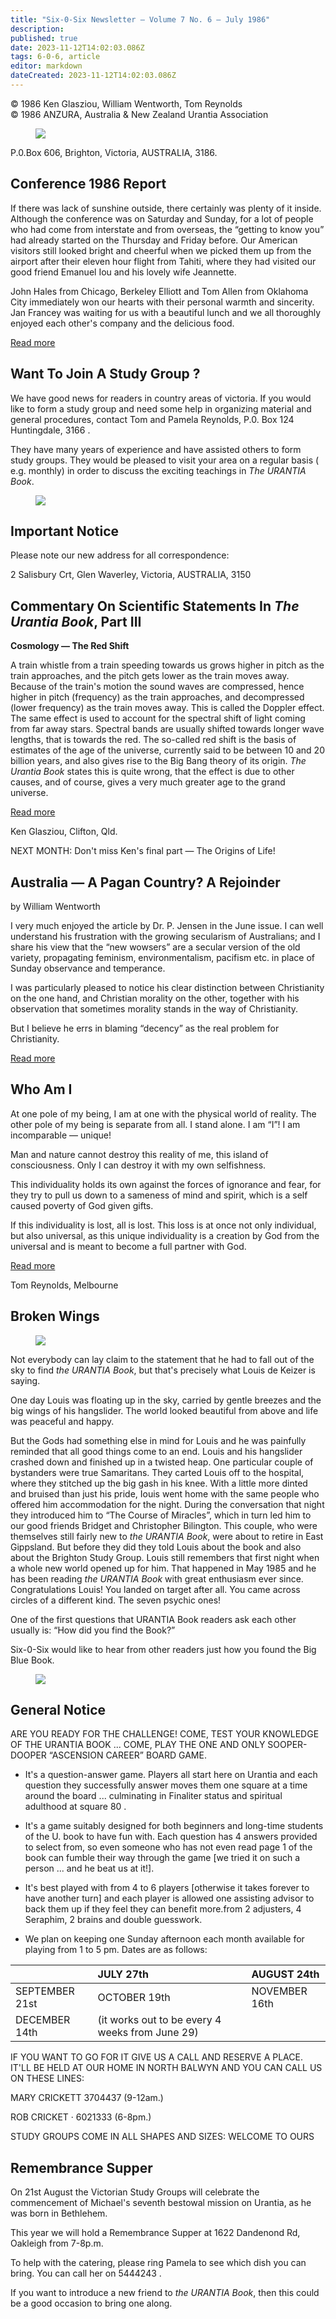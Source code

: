 ```yaml
---
title: "Six-0-Six Newsletter — Volume 7 No. 6 — July 1986"
description: 
published: true
date: 2023-11-12T14:02:03.086Z
tags: 6-0-6, article
editor: markdown
dateCreated: 2023-11-12T14:02:03.086Z
---
```


<p class="v-card v-sheet theme--light gray lighten-3 px-2 py-1">© 1986 Ken Glasziou, William Wentworth, Tom Reynolds<br>© 1986 ANZURA, Australia & New Zealand Urantia Association</p>

<figure id="Figure_1" class="image urantiapedia" alt="Sis-0-Six">
<img src="/image/article/606/606_Banner.jpg">
</figure>

P.0.Box 606, Brighton, Victoria, AUSTRALIA, 3186.

## Conference 1986 Report

If there was lack of sunshine outside, there certainly was plenty of it inside. Although the conference was on Saturday and Sunday, for a lot of people who had come from interstate and from overseas, the “getting to know you” had already started on the Thursday and Friday before. Our American visitors still looked bright and cheerful when we picked them up from the airport after their eleven hour flight from Tahiti, where they had visited our good friend Emanuel Iou and his lovely wife Jeannette.

John Hales from Chicago, Berkeley Elliott and Tom Allen from Oklahoma City immediately won our hearts with their personal warmth and sincerity. Jan Francey was waiting for us with a beautiful lunch and we all thoroughly enjoyed each other's company and the delicious food.

[Read more](/en/article/606/Conference_1986_Report)

## Want To Join A Study Group ?

We have good news for readers in country areas of victoria. If you would like to form a study group and need some help in organizing material and general procedures, contact Tom and Pamela Reynolds, P.0. Box 124 Huntingdale, 3166 .

They have many years of experience and have assisted others to form study groups. They would be pleased to visit your area on a regular basis ( e.g. monthly) in order to discuss the exciting teachings in _The URANTIA Book_.

<figure id="Figure_2" class="image urantiapedia" alt="On route">
<img src="/image/article/606/on_route.jpg">
</figure>

## Important Notice

Please note our new address for all correspondence:

2 Salisbury Crt, Glen Waverley, Victoria, AUSTRALIA, 3150

## Commentary On Scientific Statements In _The Urantia Book_, Part III

**Cosmology — The Red Shift**

A train whistle from a train speeding towards us grows higher in pitch as the train approaches, and the pitch gets lower as the train moves away. Because of the train's motion the sound waves are compressed, hence higher in pitch (frequency) as the train approaches, and decompressed (lower frequency) as the train moves away. This is called the Doppler effect. The same effect is used to account for the spectral shift of light coming from far away stars. Spectral bands are usually shifted towards longer wave lengths, that is towards the red. The so-called red shift is the basis of estimates of the age of the universe, currently said to be between 10 and 20 billion years, and also gives rise to the Big Bang theory of its origin. _The Urantia Book_ states this is quite wrong, that the effect is due to other causes, and of course, gives a very much greater age to the grand universe.

[Read more](/en/article/Ken_Glasziou/Commentary_On_Scientific_Statements_In_UB_3)

Ken Glasziou, Clifton, Qld.

NEXT MONTH: Don't miss Ken's final part — The Origins of Life!

## Australia — A Pagan Country? A Rejoinder

by William Wentworth

I very much enjoyed the article by Dr. P. Jensen in the June issue. I can well understand his frustration with the growing secularism of Australians; and I share his view that the “new wowsers” are a secular version of the old variety, propagating feminism, environmentalism, pacifism etc. in place of Sunday observance and temperance.

I was particularly pleased to notice his clear distinction between Christianity on the one hand, and Christian morality on the other, together with his observation that sometimes morality stands in the way of Christianity.

But I believe he errs in blaming “decency” as the real problem for Christianity.

[Read more](/en/article/William_Wentworth/Australia_A_Pagan_Country_A_Rejoinder)

## Who Am I

At one pole of my being, I am at one with the physical world of reality. The other pole of my being is separate from all. I stand alone. I am “I”! I am incomparable — unique!

Man and nature cannot destroy this reality of me, this island of consciousness. Only I can destroy it with my own selfishness.

This individuality holds its own against the forces of ignorance and fear, for they try to pull us down to a sameness of mind and spirit, which is a self caused poverty of God given gifts.

If this individuality is lost, all is lost. This loss is at once not only individual, but also universal, as this unique individuality is a creation by God from the universal and is meant to become a full partner with God.

[Read more](/en/article/Tom_Reynolds/Who_Am_I)

Tom Reynolds, Melbourne

## Broken Wings

<figure id="Figure_3" class="image urantiapedia" alt="Flying">
<img src="/image/article/606/flying.jpg">
</figure>

Not everybody can lay claim to the statement that he had to fall out of the sky to find _the URANTIA Book_, but that's precisely what Louis de Keizer is saying.

One day Louis was floating up in the sky, carried by gentle breezes and the big wings of his hangslider. The world looked beautiful from above and life was peaceful and happy.

But the Gods had something else in mind for Louis and he was painfully reminded that all good things come to an end. Louis and his hangslider crashed down and finished up in a twisted heap. One particular couple of bystanders were true Samaritans. They carted Louis off to the hospital, where they stitched up the big gash in his knee. With a little more dinted and bruised than just his pride, Iouis went home with the same people who offered him accommodation for the night. During the conversation that night they introduced him to “The Course of Miracles”, which in turn led him to our good friends Bridget and Christopher Bilington. This couple, who were themselves still fairly new to _the URANTIA Book_, were about to retire in East Gippsland. But before they did they told Louis about the book and also about the Brighton Study Group. Louis still remembers that first night when a whole new world opened up for him. That happened in May 1985 and he has been reading _the URANTIA Book_ with great enthusiasm ever since. Congratulations Louis! You landed on target after all. You came across circles of a different kind. The seven psychic ones!

One of the first questions that URANTIA Book readers ask each other usually is: “How did you find the Book?”

Six-0-Six would like to hear from other readers just how you found the Big Blue Book.

<figure id="Figure_4" class="image urantiapedia" alt="circles">
<img src="/image/article/606/circles.jpg">
</figure>

## General Notice

ARE YOU READY FOR THE CHALLENGE! COME, TEST YOUR KNOWLEDGE OF THE URANTIA BOOK ... COME, PLAY THE ONE AND ONLY SOOPER-DOOPER “ASCENSION CAREER” BOARD GAME.

- It's a question-answer game. Players all start here on Urantia and each question they successfully answer moves them one square at a time around the board ... culminating in Finaliter status and spiritual adulthood at square 80 .
- It's a game suitably designed for both beginners and long-time students of the U. book to have fun with. Each question has 4 answers provided to select from, so even someone who has not even read page 1 of the book can fumble their way through the game [we tried it on such a person ... and he beat us at it!].
- It's best played with from 4 to 6 players [otherwise it takes forever to have another turn] and each player is allowed one assisting advisor to back them up if they feel they can benefit more.from 2 adjusters, 4 Seraphim, 2 brains and double guesswork.

- We plan on keeping one Sunday afternoon each month available for playing from 1 to 5 pm. Dates are as follows:

| &nbsp; | JULY 27th | AUGUST 24th |
| :--- | :--- | :--- |
| SEPTEMBER 21st | OCTOBER 19th | NOVEMBER 16th |
| DECEMBER 14th  | (it works out to be every 4 weeks from June 29) ||

IF YOU WANT TO GO FOR IT GIVE US A CALL AND RESERVE A PLACE. IT'LL BE HELD AT OUR HOME IN NORTH BALWYN AND YOU CAN CALL US ON THESE LINES:

MARY CRICKETT 3704437 (9-12am.)

ROB CRICKET · 6021333 (6-8pm.)

STUDY GROUPS COME IN ALL SHAPES AND SIZES: WELCOME TO OURS

## Remembrance Supper

On 21st August the Victorian Study Groups will celebrate the commencement of Michael's seventh bestowal mission on Urantia, as he was born in Bethlehem.

This year we will hold a Remembrance Supper at 1622 Dandenond Rd, Oakleigh from 7-8p.m.

To help with the catering, please ring Pamela to see which dish you can bring. You can call her on 5444243 .

If you want to introduce a new friend to _the URANTIA Book_, then this could be a good occasion to bring one along.

